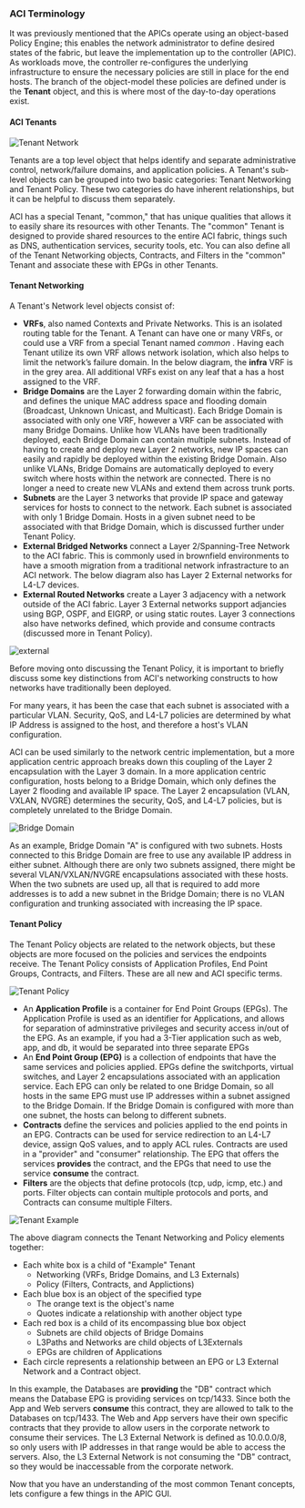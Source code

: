 ### ACI Terminology
It was previously mentioned that the APICs operate using an object-based Policy Engine; this enables the network administrator to define desired states of the fabric, but leave the implementation up to the controller (APIC). As workloads move, the controller re-configures the underlying infrastructure to ensure the necessary policies are still in place for the end hosts. The branch of the object-model these policies are defined under is the **Tenant** object, and this is where most of the day-to-day operations exist.

#### ACI Tenants
![Tenant Network](/posts/files/intro-to-aci_understanding-aci/assets/images/tenant_network.png)

Tenants are a top level object that helps identify and separate administrative control, network/failure domains, and application policies. A Tenant's sub-level objects can be grouped into two basic categories: Tenant Networking and Tenant Policy. These two categories do have inherent relationships, but it can be helpful to discuss them separately. 

ACI has a special Tenant, "common," that has unique qualities that allows it to easily share its resources with other Tenants. The "common" Tenant is designed to provide shared resources to the entire ACI fabric, things such as DNS, authentication services, security tools, etc. You can also define all of the Tenant Networking objects, Contracts, and Filters in the "common" Tenant and associate these with EPGs in other Tenants.

#### Tenant Networking
A Tenant's Network level objects consist of:

*  **VRFs**, also named Contexts and Private Networks. This is an isolated routing table for the Tenant. A Tenant can have one or many VRFs, or could use a VRF from a special Tenant named _common_ . Having each Tenant utilize its own VRF allows network isolation, which also helps to limit the network’s failure domain. In the below diagram, the **infra** VRF is in the grey area. All additional VRFs exist on any leaf that a has a host assigned to the VRF.
*  **Bridge Domains** are the Layer 2 forwarding domain within the fabric, and defines the unique MAC address space and flooding domain (Broadcast, Unknown Unicast, and Multicast). Each Bridge Domain is associated with only one VRF, however a VRF can be associated with many Bridge Domains. Unlike how VLANs have been traditionally deployed, each Bridge Domain can contain multiple subnets. Instead of having to create and deploy new Layer 2 networks, new IP spaces can easily and rapidly be deployed within the existing Bridge Domain. Also unlike VLANs, Bridge Domains are automatically deployed to every switch where hosts within the network are connected. There is no longer a need to create new VLANs and extend them across trunk ports.
*  **Subnets** are the Layer 3 networks that provide IP space and gateway services for hosts to connect to the network. Each subnet is associated with only 1 Bridge Domain. Hosts in a given subnet need to be associated with that Bridge Domain, which is discussed further under Tenant Policy.
*  **External Bridged Networks** connect a Layer 2/Spanning-Tree Network to the ACI fabric. This is commonly used in brownfield environments to have a smooth migration from a traditional network infrastracture to an ACI network. The below diagram also has Layer 2 External networks for L4-L7 devices.
*  **External Routed Networks** create a Layer 3 adjacency with a network outside of the ACI fabric. Layer 3 External networks support adjancies using BGP, OSPF, and EIGRP, or using static routes. Layer 3 connections also have networks defined, which provide and consume contracts (discussed more in Tenant Policy).

![external](/posts/files/intro-to-aci_understanding-aci/assets/images/external.png)

Before moving onto discussing the Tenant Policy, it is important to briefly discuss some key distinctions from ACI's networking constructs to how networks have traditionally been deployed. 

For many years, it has been the case that each subnet is associated with a particular VLAN. Security, QoS, and L4-L7 policies are determined by what IP Address is assigned to the host, and therefore a host's VLAN configuration.

ACI can be used similarly to the network centric implementation, but a more application centric approach breaks down this coupling of the Layer 2 encapsulation with the Layer 3 domain. In a more application centric configuration, hosts belong to a Bridge Domain, which only defines the Layer 2 flooding and available IP space. The Layer 2 encapsulation (VLAN, VXLAN, NVGRE) determines the security, QoS, and L4-L7 policies, but is completely unrelated to the Bridge Domain.

![Bridge Domain](/posts/files/intro-to-aci_understanding-aci/assets/images/bridge_domain.png)

As an example, Bridge Domain "A" is configured with two subnets. Hosts connected to this Bridge Domain are free to use any available IP address in either subnet. Although there are only two subnets assigned, there might be several VLAN/VXLAN/NVGRE encapsulations associated with these hosts. When the two subnets are used up, all that is required to add more addresses is to add a new subnet in the Bridge Domain; there is no VLAN configuration and trunking associated with increasing the IP space.

#### Tenant Policy

The Tenant Policy objects are related to the network objects, but these objects are more focused on the policies and services the endpoints receive. The Tenant Policy consists of Application Profiles, End Point Groups, Contracts, and Filters. These are all new and ACI specific terms.

![Tenant Policy](/posts/files/intro-to-aci_understanding-aci/assets/images/tenant_policy.png)

*  An **Application Profile** is a container for End Point Groups (EPGs). The Application Profile is used as an identifier for Applications, and allows for separation of adminstrative privileges and security access in/out of the EPG.  As an example, if you had a 3-Tier application such as web, app, and db, it would be separated into three separate EPGs
*  An **End Point Group (EPG)** is a collection of endpoints that have the same services and policies applied. EPGs define the switchports, virtual switches, and Layer 2 encapsulations associated with an application service. Each EPG can only be related to one Bridge Domain, so all hosts in the same EPG must use IP addresses within a subnet assigned to the Bridge Domain. If the Bridge Domain is configured with more than one subnet, the hosts can belong to different subnets.
*  **Contracts** define the services and policies applied to the end points in an EPG. Contracts can be used for service redirection to an L4-L7 device, assign QoS values, and to apply ACL rules. Contracts are used in a "provider" and "consumer" relationship. The EPG that offers the services **provides** the contract, and the EPGs that need to use the service **consume** the contract.
*  **Filters** are the objects that define protocols (tcp, udp, icmp, etc.) and ports. Filter objects can contain multiple protocols and ports, and Contracts can consume multiple Filters.

![Tenant Example](/posts/files/intro-to-aci_understanding-aci/assets/images/tenant_example.png)

The above diagram connects the Tenant Networking and Policy elements together:

*  Each white box is a child of "Example" Tenant
    -  Networking (VRFs, Bridge Domains, and L3 Externals)
    -  Policy (Filters, Contracts, and Applictions)
*  Each blue box is an object of the specified type
    -  The orange text is the object's name
    -  Quotes indicate a relationship with another object type
*   Each red box is a child of its encompassing blue box object
    -   Subnets are child objects of Bridge Domains
    -   L3Paths and Networks are child objects of L3Externals
    -   EPGs are children of Applications
*   Each circle represents a relationship between an EPG or L3 External Network and a Contract object.

In this example, the Databases are **providing** the "DB" contract which means the Database EPG is providing services on tcp/1433. Since both the App and Web servers **consume** this contract, they are allowed to talk to the Databases on tcp/1433. The Web and App servers have their own specific contracts that they provide to allow users in the corporate network to consume their services. The L3 External Network is defined as 10.0.0.0/8, so only users with IP addresses in that range would be able to access the servers. Also, the L3 External Network is not consuming the "DB" contract, so they would be inaccessable from the corporate network.

Now that you have an understanding of the most common Tenant concepts, lets configure a few things in the APIC GUI.
